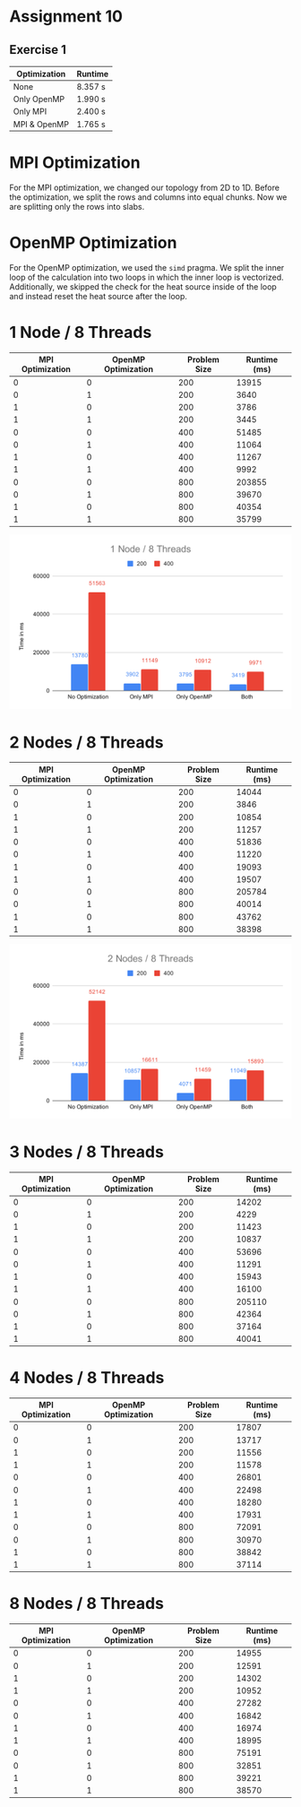 # Assignment 10

## Exercise 1

| Optimization | Runtime |
|--------------|---------|
| None         | 8.357 s |
| Only OpenMP  | 1.990 s |
| Only MPI     | 2.400 s |
| MPI & OpenMP | 1.765 s |

# MPI Optimization

For the MPI optimization, we changed our topology from 2D to 1D. Before the optimization, we split the rows and columns into equal chunks. Now we are splitting only the rows into slabs.

# OpenMP Optimization

For the OpenMP optimization, we used the `simd` pragma. We split the inner loop of the calculation into two loops in which the inner loop is vectorized. Additionally, we skipped the check for the heat source inside of the loop and instead reset the heat source after the loop.

# 1 Node / 8 Threads

| MPI Optimization | OpenMP Optimization | Problem Size | Runtime (ms) |
|------------------|---------------------|--------------|--------------|
| 0                | 0                   | 200          |        13915 |
| 0                | 1                   | 200          |         3640 |
| 1                | 0                   | 200          |         3786 |
| 1                | 1                   | 200          |         3445 |
| 0                | 0                   | 400          |        51485 |
| 0                | 1                   | 400          |        11064 |
| 1                | 0                   | 400          |        11267 |
| 1                | 1                   | 400          |         9992 |
| 0                | 0                   | 800          |       203855 |
| 0                | 1                   | 800          |        39670 |
| 1                | 0                   | 800          |        40354 |
| 1                | 1                   | 800          |        35799 |

![](1node_8threads.svg)

# 2 Nodes / 8 Threads

| MPI Optimization | OpenMP Optimization | Problem Size | Runtime (ms) |
|------------------|---------------------|--------------|--------------|
| 0                | 0                   | 200          |        14044 |
| 0                | 1                   | 200          |         3846 |
| 1                | 0                   | 200          |        10854 |
| 1                | 1                   | 200          |        11257 |
| 0                | 0                   | 400          |        51836 |
| 0                | 1                   | 400          |        11220 |
| 1                | 0                   | 400          |        19093 |
| 1                | 1                   | 400          |        19507 |
| 0                | 0                   | 800          |       205784 |
| 0                | 1                   | 800          |        40014 |
| 1                | 0                   | 800          |        43762 |
| 1                | 1                   | 800          |        38398 |

![](2nodes_8threads.svg)

# 3 Nodes / 8 Threads

| MPI Optimization | OpenMP Optimization | Problem Size | Runtime (ms) |
|------------------|---------------------|--------------|--------------|
| 0                | 0                   | 200          |        14202 |
| 0                | 1                   | 200          |         4229 |
| 1                | 0                   | 200          |        11423 |
| 1                | 1                   | 200          |        10837 |
| 0                | 0                   | 400          |        53696 |
| 0                | 1                   | 400          |        11291 |
| 1                | 0                   | 400          |        15943 |
| 1                | 1                   | 400          |        16100 |
| 0                | 0                   | 800          |       205110 |
| 0                | 1                   | 800          |        42364 |
| 1                | 0                   | 800          |        37164 |
| 1                | 1                   | 800          |        40041 |

# 4 Nodes / 8 Threads

| MPI Optimization | OpenMP Optimization | Problem Size | Runtime (ms) |
|------------------|---------------------|--------------|--------------|
| 0                | 0                   | 200          |        17807 |
| 0                | 1                   | 200          |        13717 |
| 1                | 0                   | 200          |        11556 |
| 1                | 1                   | 200          |        11578 |
| 0                | 0                   | 400          |        26801 |
| 0                | 1                   | 400          |        22498 |
| 1                | 0                   | 400          |        18280 |
| 1                | 1                   | 400          |        17931 |
| 0                | 0                   | 800          |        72091 |
| 0                | 1                   | 800          |        30970 |
| 1                | 0                   | 800          |        38842 |
| 1                | 1                   | 800          |        37114 |

# 8 Nodes / 8 Threads

| MPI Optimization | OpenMP Optimization | Problem Size | Runtime (ms) |
|------------------|---------------------|--------------|--------------|
| 0                | 0                   | 200          |        14955 |
| 0                | 1                   | 200          |        12591 |
| 1                | 0                   | 200          |        14302 |
| 1                | 1                   | 200          |        10952 |
| 0                | 0                   | 400          |        27282 |
| 0                | 1                   | 400          |        16842 |
| 1                | 0                   | 400          |        16974 |
| 1                | 1                   | 400          |        18995 |
| 0                | 0                   | 800          |        75191 |
| 0                | 1                   | 800          |        32851 |
| 1                | 0                   | 800          |        39221 |
| 1                | 1                   | 800          |        38570 |

